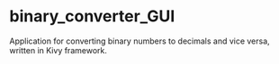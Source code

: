 # binary_converter_GUI

Application for converting binary numbers to decimals and vice versa, written in Kivy framework.